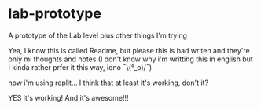 # lab-prototype
A prototype of the Lab level plus other things I'm trying

Yea, I know this is called Readme, but please this is bad writen and they're only mi thoughts and notes (I don't know why i'm writting this in english but I kinda rather prfer it this way, idno ¯\\(°_o)/¯)

now i'm using replit... I think that at least it's working, don't it?

YES it's working! And it's awesome!!!